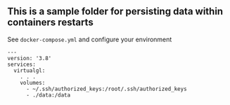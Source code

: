 ## This is a sample folder for persisting data within containers restarts

See `docker-compose.yml` and configure your environment

```docker-compose
---
version: '3.8'
services:
  virtualgl:
    . . .
    volumes:
      - ~/.ssh/authorized_keys:/root/.ssh/authorized_keys
      - ./data:/data
```
